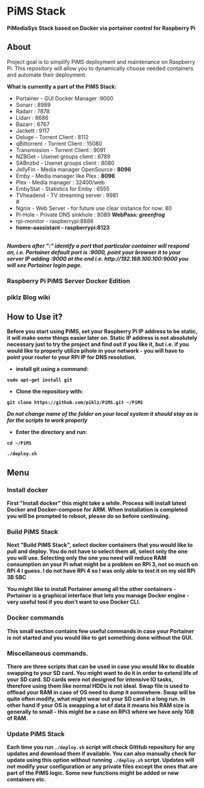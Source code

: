 # PiMS Stack

<b>PiMediaSys Stack based on Docker via portainer control  for Raspberry Pi</b>

## About

Project goal is to simplify PiMS deployment and maintenance on Raspberry Pi.
This repository will allow you to dynamically choose needed containers and automate their deployment.

<b>What is currently a part of the PiMS Stack:</b>

<ul>
  <li>Portainer - GUI Docker Manager :9000</li>
  <li> Sonarr : 8989</li>
  <li> Radarr : 7878</li>
  <li> Lidarr : 8686</li>
  <li> Bazarr : 6767</li>
  <li> Jackett : 9117</li>
  <li> Deluge - Torrent Client : 8112</li>
  <li> qBittorrent - Torrent Client : 15080</li>
  <li> Transmission - Torrent Client : 9091</li>
  <li> NZBGet - Usenet groups client : 6789</li>
  <li> SABnzbd - Usenet groups client : 8080</li>
  <li> JellyFin - Media manager OpenSource : <b>8096</b></li>
  <li> Emby - Media manager like Plex : <b>8096</b></li>
  <li> Plex - Media manager : 32400/web</li>
  <li> EmbyStat - Statistics for Emby : 6555</li>
  <li> TVheadend - TV streaming server : 9981 </li>
  #<li> Ngnix - Web Server - for future use clear instance for now: 80</li>
  <li> Pi-Hole - Private DNS sinkhole : 8089 <b>WebPass: <i>greenfrog</i></b></li>
  <li> rpi-monitor - raspberrypi:8888 <b></li>
  <li> home-aassistant - raspberrypi:8123 <b></li>
  </ul>
<br>
<i>Numbers after ":" identify a port that particular container will respond on, i.e. Portainer default port is :9000, point your browser it to your server IP adding :9000 at the end i.e. http://192.168.100.100:9000 you will see Portainer login page.</i>


### Raspberry Pi PiMS Server Docker Edition


### piklz  Blog wiki


## How to Use it?
<b>Before you start using PiMS, set your Raspberry Pi IP address to be static, it will make some things easier later on.
Static IP address is not absolutely necessary just to try the project and find out if you like it, but i.e. if you would like to properly utilize pihole in your network - you will have to point your router to your RPi IP for DNS resolution.</b>

- install git using a command:
<pre><code>sudo apt-get install git</code></pre>

- Clone the repository with:
<pre><code>git clone https://github.com/piklz/PiMS.git ~/PiMS</code></pre>

<i>Do not change name of the folder on your local system it should stay as is for the scripts to work properly</i>

- Enter the directory and run:

<pre><code>cd ~/PiMS</code></pre>
<pre><code>./deploy.sh</code></pre>

## Menu

### Install docker
<p>First "Install docker" this might take a while. Process will install latest Docker and Docker-compose for ARM. When installation is completed you will be prompted to reboot, please do so before continuing.<p>

### Build PiMS Stack
<p>Next "Build PiMS Stack", select docker containers that you would like to pull and deploy. You do not have to select them all, select only the one you will use. Selecting only the one you need will reduce RAM consumption on your Pi what might be a problem on RPi 3, not so much on RPi 4 I guess. I do not have RPi 4 so I was only able to test it on my old RPi 3B SBC</p>

<p>You might like to install Portainer among all the other containers - Portainer is a graphical interface that lets you manage Docker engine - very useful tool if you don’t want to use Docker CLI.</p>

### Docker commands

<p>This small section contains few useful commands in case your Portainer is not started and you would like to get something done without the GUI.</p>


### Miscellaneous commands.

<p>There are three scripts that can be used in case you would like to disable swapping to your SD card. You might want to do it in order to extend life of your SD card. SD cards were not designed for intensive IO tasks, therefore using them like normal HDDs is not ideal. Swap file is used to offload your RAM in case of OS need to dump it somewhere. Swap will be quite often modify, what might wear out your SD card in a long run. In other hand if your OS is swapping a lot of data it means his RAM size is generally to small - this might be a case on RPi3 where we have only 1GB of RAM.</p>        

### Update PiMS Stack

<p>Each time you run <code>./deploy.sh</code> script will check GitHub repository for any updates and download them if available. You can also manually check for update using this option without running <code>./deploy.sh</code> script. Updates will not modify your configuration or any private files except the ones that are part of the PiMS logic. Some new functions might be added or new containers etc.</p>
